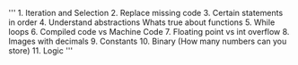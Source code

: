'''
    1. Iteration and Selection
    2. Replace missing code
    3. Certain statements in order
    4. Understand abstractions
        Whats true about functions
    5. While loops
    6. Compiled code vs Machine Code
    7. Floating point vs int overflow
    8. Images with decimals
    9. Constants
    10. Binary (How many numbers can you store)
    11. Logic
'''